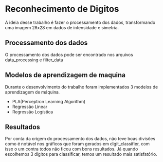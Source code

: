 # Reconhecimento de Digitos
 
A ideia desse trabalho é fazer o processamento dos dados, transformando uma imagem 28x28 em dados de intensidade e simetria.
 
## Processamento dos dados
 
O processamento dos dados pode ser encontrado nos arquivos data_processing e filter_data
 
## Modelos de aprendizagem de maquina
 
Durante o desenvolvimento do trabalho foram implementados 3 modelos de aprendizagem de máquina.
 
- PLA(Perceptron Learning Algorithm)
- Regressão Linear
- Regressão Logística
 
## Resultados
 
Por conta da origem do processamento dos dados, não teve boas divisões como é notável nos gráficos que foram gerados em digit_classifier, com isso o um contra todos não ficou com bons resultados. Já quando escolhemos 3 dígitos para classificar, temos um resultado mais satisfatório.
 
 
 

